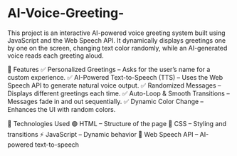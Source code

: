 # AI-Voice-Greeting-

This project is an interactive AI-powered voice greeting system built using JavaScript and the Web Speech API. It dynamically displays greetings one by one on the screen, changing text color randomly, while an AI-generated voice reads each greeting aloud.

🎯 Features
✅ Personalized Greetings – Asks for the user’s name for a custom experience.
✅ AI-Powered Text-to-Speech (TTS) – Uses the Web Speech API to generate natural voice output.
✅ Randomized Messages – Displays different greetings each time.
✅ Auto-Loop & Smooth Transitions – Messages fade in and out sequentially.
✅ Dynamic Color Change – Enhances the UI with random colors.

📌 Technologies Used
🟢 HTML – Structure of the page
🎨 CSS – Styling and transitions
⚡ JavaScript – Dynamic behavior
🎤 Web Speech API – AI-powered text-to-speech
